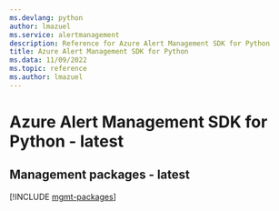 ```yaml
---
ms.devlang: python
author: lmazuel
ms.service: alertmanagement
description: Reference for Azure Alert Management SDK for Python
title: Azure Alert Management SDK for Python
ms.data: 11/09/2022
ms.topic: reference
ms.author: lmazuel
---
```

# Azure Alert Management SDK for Python - latest

## Management packages - latest
[!INCLUDE [mgmt-packages](alert-management-mgmt-index.md)]